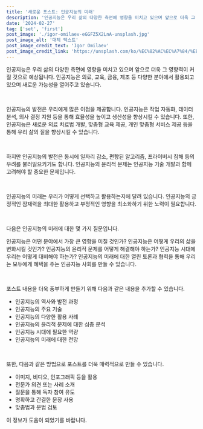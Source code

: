 ```yaml
---
title: '새로운 포스트: 인공지능의 미래'
description: '인공지능은 우리 삶의 다양한 측면에 영향을 미치고 있으며 앞으로 더욱 그 영향력이 커질 것으로 예상됩니다. 인공지능은 의료, 교육, 금융, 제조 등 다양한 분야에서 활용되고 있으며 새로운 가능성을 열어주고 있습니다.'
date: '2024-02-27'
tag: ['set', 'first']
post_image: './igor-omilaev-eGGFZ5X2LnA-unsplash.jpg'
post_image_alt: '대체 텍스트'
post_image_credit_text: 'Igor Omilaev'
post_image_credit_link: 'https://unsplash.com/ko/%EC%82%AC%EC%A7%84/%EB%AC%B8%EC%9E%90-a%EA%B0%80-%EC%9C%84%EC%97%90-%EC%9E%88%EB%8A%94-%EC%BB%B4%ED%93%A8%ED%84%B0-%EC%B9%A9-eGGFZ5X2LnA?utm_content=creditCopyText&utm_medium=referral&utm_source=unsplash'
---
```


인공지능은 우리 삶의 다양한 측면에 영향을 미치고 있으며 앞으로 더욱 그 영향력이 커질 것으로 예상됩니다. 인공지능은 의료, 교육, 금융, 제조 등 다양한 분야에서 활용되고 있으며 새로운 가능성을 열어주고 있습니다.

&nbsp;

인공지능의 발전은 우리에게 많은 이점을 제공합니다. 인공지능은 작업 자동화, 데이터 분석, 의사 결정 지원 등을 통해 효율성을 높이고 생산성을 향상시킬 수 있습니다. 또한, 인공지능은 새로운 의료 치료법 개발, 맞춤형 교육 제공, 개인 맞춤형 서비스 제공 등을 통해 우리 삶의 질을 향상시킬 수 있습니다.

&nbsp;

하지만 인공지능의 발전은 동시에 일자리 감소, 편향된 알고리즘, 프라이버시 침해 등의 우려를 불러일으키기도 합니다. 인공지능의 윤리적 문제는 인공지능 기술 개발과 함께 고려해야 할 중요한 문제입니다.

&nbsp;

인공지능의 미래는 우리가 어떻게 선택하고 활용하는지에 달려 있습니다. 인공지능의 긍정적인 잠재력을 최대한 활용하고 부정적인 영향을 최소화하기 위한 노력이 필요합니다.

&nbsp;

다음은 인공지능의 미래에 대한 몇 가지 질문입니다.

인공지능은 어떤 분야에서 가장 큰 영향을 미칠 것인가?
인공지능은 어떻게 우리의 삶을 변화시킬 것인가?
인공지능의 윤리적 문제를 어떻게 해결해야 하는가?
인공지능 시대에 우리는 어떻게 대비해야 하는가?
인공지능의 미래에 대한 열린 토론과 협력을 통해 우리는 모두에게 혜택을 주는 인공지능 사회를 만들 수 있습니다.

&nbsp;

포스트 내용을 더욱 풍부하게 만들기 위해 다음과 같은 내용을 추가할 수 있습니다.

- 인공지능의 역사와 발전 과정
- 인공지능의 주요 기술
- 인공지능의 다양한 활용 사례
- 인공지능의 윤리적 문제에 대한 심층 분석
- 인공지능 시대에 필요한 역량
- 인공지능의 미래에 대한 전망

&nbsp;

또한, 다음과 같은 방법으로 포스트를 더욱 매력적으로 만들 수 있습니다.

- 이미지, 비디오, 인포그래픽 등을 활용
- 전문가 의견 또는 사례 소개
- 질문을 통해 독자 참여 유도
- 명확하고 간결한 문장 사용
- 맞춤법과 문법 검토

이 정보가 도움이 되었기를 바랍니다.
